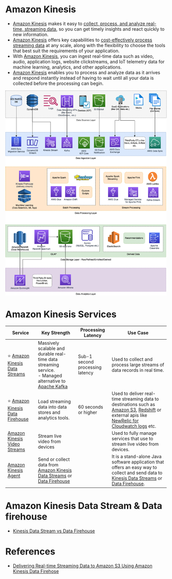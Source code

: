 # Amazon Kinesis
- [Amazon Kinesis](https://aws.amazon.com/kinesis/) makes it easy to [collect, process, and analyze real-time, streaming data](../../../1_HLDDesignComponents/5_BigDataComponents/ETLServices/StreamProcessing/Readme.md), so you can get timely insights and react quickly to new information.
- [Amazon Kinesis]() offers key capabilities to [cost-effectively process streaming data](../../../1_HLDDesignComponents/5_BigDataComponents/ETLServices/StreamProcessing/Readme.md) at any scale, along with the flexibility to choose the tools that best suit the requirements of your application. 
- With [Amazon Kinesis](), you can ingest real-time data such as video, audio, application logs, website clickstreams, and IoT telemetry data for machine learning, analytics, and other applications. 
- [Amazon Kinesis]() enables you to process and analyze data as it arrives and respond instantly instead of having to wait until all your data is collected before the processing can begin.

![](../../../3_HLDDesignProblems/AWSModernDataArchitecture/AWS-Data-Architecture-ETL-OLTP-OLAP-DataLake.png)

# Amazon Kinesis Services

| Service                                                                                                                              | Key Strength                                                                                                                                                                                           | Processing Latency              | Use Case                                                                                                                                                                                                                                                                                                                                                          |
|--------------------------------------------------------------------------------------------------------------------------------------|--------------------------------------------------------------------------------------------------------------------------------------------------------------------------------------------------------|---------------------------------|-------------------------------------------------------------------------------------------------------------------------------------------------------------------------------------------------------------------------------------------------------------------------------------------------------------------------------------------------------------------|
| :star: [Amazon Kinesis Data Streams](AmazonKinesisDataStreams.md)                                                                    | Massively scalable and durable real-time data streaming service.<br/>- Managed alternative to [Apache Kafka](../../../1_HLDDesignComponents/4_MessageBrokers/Kafka/Readme.md)                          | Sub-1 second processing latency | Used to collect and process large streams of data records in real time.                                                                                                                                                                                                                                                                                           |
| :star: [Amazon Kinesis Data Firehouse](../../10_BigDataComponents/ETLServices/StreamProcessing/AmazonKinesisDataFirehouse/Readme.md) | Load streaming data into data stores and analytics tools.                                                                                                                                              | 60 seconds or higher            | Used to deliver real-time streaming data to destinations such as [Amazon S3](../../7_StorageServices/3_ObjectStorageS3/Readme.md), [Redshift](../../10_BigDataComponents/StorageDBs/DataWarehouse/AmazonRedshift.md) or external apis like [NewRelic for Cloudwatch logs](https://docs.aws.amazon.com/AmazonCloudWatch/latest/logs/SubscriptionFilters.html) etc. |
| [Amazon Kinesis Video Streams](https://aws.amazon.com/kinesis/video-streams)                                                         | Stream live video from devices                                                                                                                                                                         |                                 | Used to fully manage services that use to stream live video from devices.                                                                                                                                                                                                                                                                                         |
| [Amazon Kinesis Agent](https://docs.aws.amazon.com/streams/latest/dev/writing-with-agents.html)                                      | Send or collect data from [Amazon Kinesis Data Streams](AmazonKinesisDataStreams.md) or [Data Firehouse](../../10_BigDataComponents/ETLServices/StreamProcessing/AmazonKinesisDataFirehouse/Readme.md) |                                 | It is a stand-alone Java software application that offers an easy way to collect and send data to [Kinesis Data Streams](AmazonKinesisDataStreams.md) or [Data Firehouse](../../10_BigDataComponents/ETLServices/StreamProcessing/AmazonKinesisDataFirehouse/Readme.md).                                                                                          |

# Amazon Kinesis Data Stream & Data firehouse
- [Kinesis Data Stream vs Data Firehouse](KinesisDataStreamingVsFirehouse.md)

# References
- [Delivering Real-time Streaming Data to Amazon S3 Using Amazon Kinesis Data Firehose](https://towardsdatascience.com/delivering-real-time-streaming-data-to-amazon-s3-using-amazon-kinesis-data-firehose-2cda5c4d1efe)